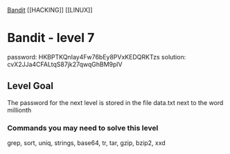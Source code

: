 [Bandit](Bandit.md)     [[HACKING]]     [[LINUX]]

# Bandit - level 7

password: HKBPTKQnIay4Fw76bEy8PVxKEDQRKTzs
solution: cvX2JJa4CFALtqS87jk27qwqGhBM9plV 

## Level Goal  

The password for the next level is stored in the file data.txt next to the word
millionth

### Commands you may need to solve this level
grep, sort, uniq, strings, base64, tr, tar, gzip, bzip2, xxd
